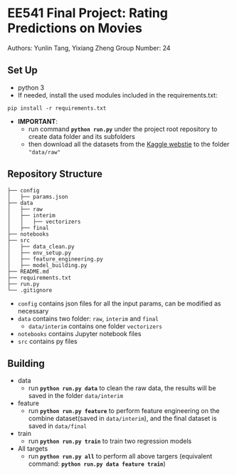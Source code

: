 # EE541 Final Project:  Rating Predictions on Movies
Authors: Yunlin Tang, Yixiang Zheng
Group Number: 24

## Set Up
- python 3
- If needed, install the used modules included in the requirements.txt:
```
pip install -r requirements.txt
```
- **IMPORTANT**:
  - run command **`python run.py`** under the project root repository to create data folder and its subfolders
  - then download all the datasets from the [Kaggle webstie](https://www.kaggle.com/datasets/rounakbanik/the-movies-dataset?select=ratings_small.csv) to the folder `"data/raw"`


## Repository Structure
```
├── config
│   ├── params.json
├── data
│   ├── raw
│   ├── interim
│   │   ├── vectorizers
│   ├── final
├── notebooks
├── src
│   ├── data_clean.py
│   ├── env_setup.py
│   ├── feature_engineering.py
│   ├── model_building.py
├── README.md
├── requirements.txt
├── run.py
└── .gitignore
```

- `config` contains json files for all the input params, can be modified as necessary
- `data` contains two folder: `raw`, `interim` and `final`
  - `data/interim` contains one folder `vectorizers`
- `notebooks` contains Jupyter notebook files
- `src` contains py files


## Building
- data
  - run **`python run.py data`** to clean the raw data, the results will be saved in the folder `data/interim`
- feature
  - run **`python run.py feature`** to perform feature engineering on the combine dataset(saved in `data/interim`), and the final dataset is saved in `data/final`
- train
  - run **`python run.py train`** to train two regression models
- All targets
  - run **`python run.py all`** to perform all above targers (equivalent command: **`python run.py data feature train`**)
